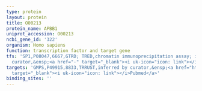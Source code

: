 ```yaml
---
type: protein
layout: protein
title: O00213
protein_name: APBB1
uniprot_accession: O00213
ncbi_gene_id: '322'
organism: Homo sapiens
function: transcription factor and target gene
tfs: 'SP1,P08047,6667,GTRD; TRED,chromatin immunoprecipitation assay; inferred by
  curator,&ensp;<a href="-" target="_blank"><i uk-icon="icon: link"></i>Pubmed</a>'
targets: 'GMPS,P49915,8833,TRRUST,inferred by curator,&ensp;<a href="https://www.ncbi.nlm.nih.gov/pubmed/?term=21453247%5Buid%5D"
  target="_blank"><i uk-icon="icon: link"></i>Pubmed</a>'
binding_sites: ''
---
```

